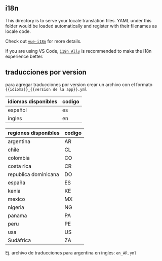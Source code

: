## i18n

This directory is to serve your locale translation files. YAML under this folder would be loaded automatically and register with their filenames as locale code.

Check out [`vue-i18n`](https://github.com/intlify/vue-i18n-next) for more details.

If you are using VS Code, [`i18n Ally`](https://github.com/lokalise/i18n-ally) is recommended to make the i18n experience better.

## traducciones por version

para agregar traducciones por version crear un archivo con el formato `{{idioma}}_{{version de la app}}.yml`

idiomas disponibles | codigo
---                 | ---
español             | es
ingles              | en

regiones disponibles | codigo
---                  | ---
argentina            | AR
chile                | CL
colombia             | CO
costa rica           | CR
republica dominicana | DO
españa               | ES
kenia                | KE
mexico               | MX
nigeria              | NG
panama               | PA
peru                 | PE
usa                  | US
Sudáfrica            | ZA

Ej. archivo de traducciones para argentina en ingles: `en_AR.yml`

